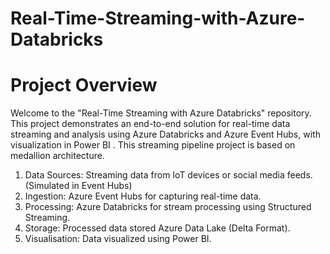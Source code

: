# Real-Time-Streaming-with-Azure-Databricks
# Project Overview
Welcome to the "Real-Time Streaming with Azure Databricks" repository. This project demonstrates an end-to-end solution for real-time data streaming and analysis using Azure Databricks and Azure Event Hubs, with visualization in Power BI . This streaming pipeline project is based on medallion architecture.

1. Data Sources: Streaming data from IoT devices or social media feeds. (Simulated in Event Hubs)
2. Ingestion: Azure Event Hubs for capturing real-time data.
3. Processing: Azure Databricks for stream processing using Structured Streaming.
4. Storage: Processed data stored Azure Data Lake (Delta Format).
5. Visualisation: Data visualized using Power BI.
